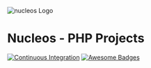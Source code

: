![nucleos Logo](images/logo.png)

Nucleos - PHP Projects
======================

[![Continuous Integration](https://github.com/nucleos/docs.nucleos.rocks/workflows/Lint/badge.svg)](https://github.com/nucleos/docs.nucleos.rocks/actions?query=workflow%3A"Continuous+Integration"+branch%3Amain)
[![Awesome Badges](https://img.shields.io/badge/read-docs-green.svg)](https://docs.nucleos.rocks)
